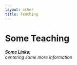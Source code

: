 ```yaml
---
layout: other
title: Teaching
---
```


<h1 class = "pageTitle"> Some Teaching </h1>

<h6 align="left">
  <b> Some Links:</b><br>
  centering some more information
  <br><br>
</h6>
